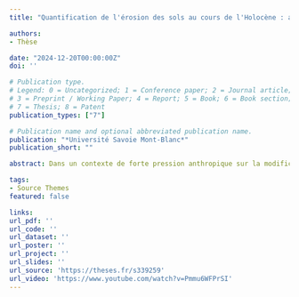 ```yaml
---
title: "Quantification de l'érosion des sols au cours de l'Holocène : apports de l'intégration de la modélisation et des archives sédimentaires lacustres"

authors:
- Thèse

date: "2024-12-20T00:00:00Z"
doi: ''

# Publication type.
# Legend: 0 = Uncategorized; 1 = Conference paper; 2 = Journal article;
# 3 = Preprint / Working Paper; 4 = Report; 5 = Book; 6 = Book section;
# 7 = Thesis; 8 = Patent
publication_types: ["7"]

# Publication name and optional abbreviated publication name.
publication: "*Université Savoie Mont-Blanc*"
publication_short: ""

abstract: Dans un contexte de forte pression anthropique sur la modification du climat et sur l’usage des terres, la dégradation des sols par l’érosion accélérée présente de réels enjeux pour la production alimentaire et pour le stockage du carbone des sols à l’échelle mondiale. Ces travaux de thèse proposent de quantifier l’impact long-terme des activités humaines sur l’érosion accélérée en intégrant les archives paléo-environnementales dans la modélisation de l’érosion des sols. Les approches de modélisation ont été développées sur la période Holocène à partir de reconstitutions paléo-environnementales issues de six sites lacustres (Annecy, Anterne, Bénit, Moras, Paladru et La Thuile) représentant une large gamme de contextes érosifs au sein des Alpes du Nord-Ouest, puis étendues à plus large échelle (Alpes occidentales, Europe). La quantification des dynamiques érosives sur le temps long met en évidence l’impact significatif des crises érosives transitoires sur les cumuls d’érosion Holocène. Ces périodes majeures d’accélération associées à l’intensification du défrichement au profit des activités agro-pastorales dans les Alpes depuis 2 à 4 ka montrent une réponse non-linéaire de l’érosion au-delà de seuils critiques d’ouverture du paysage en lien avec l’incision des sols sous forme de ravinements ponctuels. L’extension des méthodologies développées dans ces travaux pour la prédiction des dynamiques érosives régionales (bassin versant du lac du Bourget) sur la période Holocène ouvre également de nouvelles perspectives pour quantifier les flux de matières au sein des surfaces continentales (Europe) sur le temps long, et en particulier pour évaluer l’impact long-terme de l’érosion des sols sur les transferts latéraux de carbone.

tags:
- Source Themes
featured: false

links:
url_pdf: ''
url_code: ''
url_dataset: ''
url_poster: ''
url_project: ''
url_slides: ''
url_source: 'https://theses.fr/s339259'
url_video: 'https://www.youtube.com/watch?v=Pmmu6WFPrSI'
---
```

